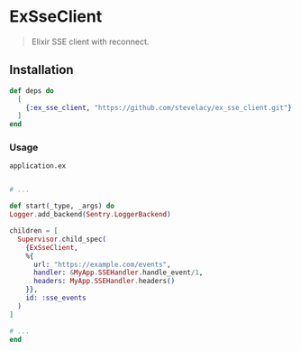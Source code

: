# ExSseClient
> Elixir SSE client with reconnect.

## Installation


```elixir
def deps do
  [
    {:ex_sse_client, "https://github.com/stevelacy/ex_sse_client.git"}
  ]
end
```

### Usage

`application.ex`
```elixir

# ...

def start(_type, _args) do
Logger.add_backend(Sentry.LoggerBackend)

children = [
  Supervisor.child_spec(
    {ExSseClient,
    %{
      url: "https://example.com/events",
      handler: &MyApp.SSEHandler.handle_event/1,
      headers: MyApp.SSEHandler.headers()
    }},
    id: :sse_events
  )
]

# ...
end

```
